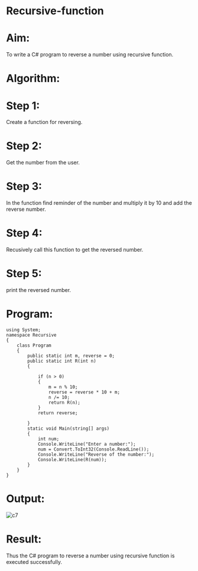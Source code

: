 # Recursive-function

# Aim: 
To write a C# program to reverse a number using recursive function.

# Algorithm:

# Step 1:
Create a function for reversing.

# Step 2:
Get the number from the user.

# Step 3:
In the function find reminder of the number and multiply it by 10 and add the reverse number.

# Step 4:
Recusively call this function to get the reversed number.

# Step 5:
print the reversed number.

# Program:
```
using System;
namespace Recursive
{
    class Program
    {
        public static int m, reverse = 0;
        public static int R(int n)
        {

            if (n > 0)
            {
                m = n % 10;
                reverse = reverse * 10 + m;
                n /= 10;
                return R(n);
            }
            return reverse;

        }
        static void Main(string[] args)
        {
            int num;
            Console.WriteLine("Enter a number:");
            num = Convert.ToInt32(Console.ReadLine());
            Console.WriteLine("Reverse of the number:");
            Console.WriteLine(R(num));
        }
    }
}

```
# Output: 
![c7](https://github.com/Gayathriraj18/Recursive-function/assets/94154854/17bb8eb2-5cd2-4f71-ac74-49df6acc2e75)

# Result:

Thus the C# program to reverse a number using recursive function is executed successfully.
